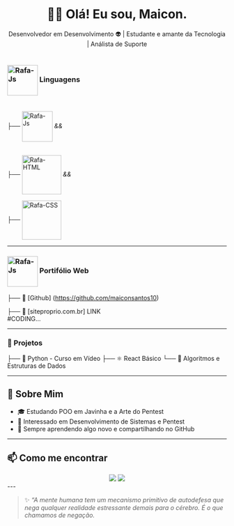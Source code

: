 <h1 align="center">🧑‍💻 Olá! Eu sou, Maicon.</h1>
<p align="center">
  Desenvolvedor em Desenvolvimento 👽 | Estudante e amante da Tecnologia | Análista de Suporte <br> <br>
</p>


###  <img align="center" alt="Rafa-Js" height="70" width="70" src="https://www.svgrepo.com/show/349334/dev-to.svg">  Linguagens <br> <br>

<div style="display: inline_block">
  
  ├──  <img align="center" alt="Rafa-Js" height="70" width="70" src="https://cdn.jsdelivr.net/gh/devicons/devicon@latest/icons/javascript/javascript-original.svg">  <i> && </i> <br> <br>
  
  ├──  <img align="center" alt="Rafa-HTML" height="90" width="90" src="https://cdn.jsdelivr.net/gh/devicons/devicon@latest/icons/python/python-original-wordmark.svg"> <i> && </i> <br>
  
  ├──  <img align="center" alt="Rafa-CSS" height="90" width="90" src="https://cdn.jsdelivr.net/gh/devicons/devicon@latest/icons/java/java-original.svg"> 
</div>


---

###  <img align="center" alt="Rafa-Js" height="70" width="70" src="https://www.svgrepo.com/show/501060/web.svg"> Portifólio Web 
├── 💼 [Github] (https://github.com/maiconsantos10) <br> 

├── 💼 [siteproprio.com.br] LINK <br> #CODING...

---

### 📁 Projetos
├── 🐍 Python - Curso em Vídeo
├── ⚛️ React Básico
└── 🔣 Algoritmos e Estruturas de Dados


---

## 🌱 Sobre Mim
- 🎓 Estudando POO em Javinha e a Arte do Pentest
- 🧠 Interessado em Desenvolvimento de Sistemas e Pentest
- 🚀 Sempre aprendendo algo novo e compartilhando no GitHub

---

## 📫 Como me encontrar
<div>
  <center>  
  <a href="https://www.linkedin.com/in/maiconemanuel" target="_blank"><img src="https://img.shields.io/badge/-LinkedIn-%230077B5?style=for-the-badge&logo=linkedin&logoColor=white" target="_blank"></a> 
   <a href = "mailto:maiconemanuelemanuel@gmail.com"><img src="https://img.shields.io/badge/-Gmail-%23333?style=for-the-badge&logo=gmail&logoColor=white" target="_blank"></a> 
  </center>     
    </div>
---

> ✨ *“A mente humana tem um mecanismo primitivo de autodefesa que nega qualquer realidade estressante demais para o cérebro. É o que chamamos de negação.*

